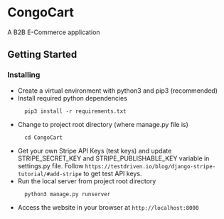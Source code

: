 # CongoCart
A B2B E-Commerce application

## Getting Started

### Installing
* Create a virtual environment with python3 and pip3 (recommended)
* Install required python dependencies 
  ```
    pip3 install -r requirements.txt
  ```
* Change to project root directory (where manage.py file is)
  ```
    cd CongoCart
  ```
* Get your own Stripe API Keys (test keys) and update STRIPE_SECRET_KEY and STRIPE_PUBLISHABLE_KEY variable in settings.py file. Follow ```https://testdriven.io/blog/django-stripe-tutorial/#add-stripe``` to get test API keys.
* Run the local server from project root directory
  ```
    python3 manage.py runserver
  ```
* Access the website in your browser at ```http://localhost:8000```